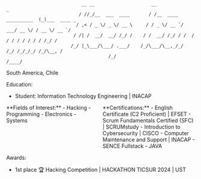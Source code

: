                                 __ __                     __                      _            
                               / //_/__  ___  ____       / /__  ____ __________  (_)___  ____ _
                              / ,< / _ \/ _ \/ __ \     / / _ \/ __ `/ ___/ __ \/ / __ \/ __ `/
                             / /| /  __/  __/ /_/ /    / /  __/ /_/ / /  / / / / / / / / /_/ / 
                            /_/ |_\___/\___/ .___/    /_/\___/\__,_/_/  /_/ /_/_/_/ /_/\__, /  
                                          /_/                                         /____/   

South America, Chile 

Education: 
  - Student: Information Technology Engineering | INACAP

<div style="display: flex; justify-content: space-between;">
  <div style="flex: 1; margin-right: 10px;">
    **Fields of Interest:**
    - Hacking
    - Programming
    - Electronics
    - Systems
  </div>
  <div style="flex: 1;">
    **Certifications:**
    - English Certificate (C2 Proficient) | EFSET
    - Scrum Fundamentals Certified (SFC) | SCRUMstudy
    - Introduction to Cybersecurity | CISCO
    - Computer Maintenance and Support | INACAP
    - SENCE Fullstack - JAVA
  </div>
</div>

Awards:
  - 1st place 🏆 Hacking Competition | HACKATHON TICSUR 2024 | UST
